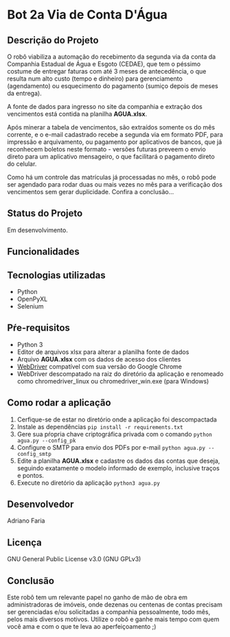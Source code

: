# Bot 2a Via de Conta D'Água
    
## Descrição do Projeto
O robô viabiliza a automação do recebimento da segunda via da conta da Companhia Estadual de Água e Esgoto (CEDAE), que tem o péssimo costume de entregar faturas com até 3 meses de antecedência, o que resulta num alto custo (tempo e dinheiro) para gerenciamento (agendamento) ou esquecimento do pagamento (sumiço depois de meses da entrega).

A fonte de dados para ingresso no site da companhia e extração dos vencimentos está contida na planilha **AGUA.xlsx**. 

Após minerar a tabela de vencimentos, são extraídos somente os do mês corrente, e o e-mail cadastrado recebe a segunda via em formato PDF, para impressão e arquivamento, ou pagamento por aplicativos de bancos, que já reconhecem boletos neste formato - versões futuras preveem o envio direto para um aplicativo mensageiro, o que facilitará o pagamento direto do celular.

Como há um controle das matrículas já processadas no mês, o robô pode ser agendado para rodar duas ou mais vezes no mês para a verificação dos vencimentos sem gerar duplicidade. Confira a conclusão...

## Status do Projeto
   Em desenvolvimento.

## Funcionalidades
    
## Tecnologias utilizadas
   - Python
   - OpenPyXL
   - Selenium

## Pŕe-requisitos
   - Python 3
   - Editor de arquivos xlsx para alterar a planilha fonte de dados
   - Arquivo **AGUA.xlsx** com os dados de acesso dos clientes
   - [WebDriver](https://chromedriver.chromium.org/downloads) compatível com sua versão do Google Chrome
   - WebDriver descompatado na raiz do diretório da aplicação e renomeado como chromedriver_linux ou chromedriver_win.exe (para Windows)

## Como rodar a aplicação
   1. Cerfique-se de estar no diretório onde a aplicação foi descompactada
   2. Instale as dependências
      `pip install -r requirements.txt`
   3. Gere sua pŕopria chave criptográfica privada com o comando
      `python agua.py --config_pk`
   4. Configure o SMTP para envio dos PDFs por e-mail
      `python agua.py --config_smtp`
   5. Edite a planilha **AGUA.xlsx** e cadastre os dados das contas que deseja, seguindo exatamente o modelo informado de exemplo, inclusive traços e pontos.
   6. Execute no diretório da aplicação
      `python3 agua.py`
    
## Desenvolvedor
   Adriano Faria

## Licença
   GNU General Public License v3.0 (GNU GPLv3)

## Conclusão
Este robô tem um relevante papel no ganho de mão de obra em administradoras de imóveis, onde dezenas ou centenas de contas precisam ser gerenciadas e/ou solicitadas a companhia pessoalmente, todo mês, pelos mais diversos motivos. Utilize o robô e ganhe mais tempo com quem você ama e com o que te leva ao aperfeiçoamento ;)
